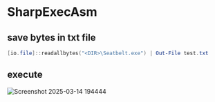 # SharpExecAsm

## save bytes in txt file
```powershell
[io.file]::readallbytes("<DIR>\Seatbelt.exe") | Out-File test.txt
```

## execute
![Screenshot 2025-03-14 194444](https://github.com/user-attachments/assets/5b9e0cea-a907-4b1d-9723-eaadca8bdad9)
